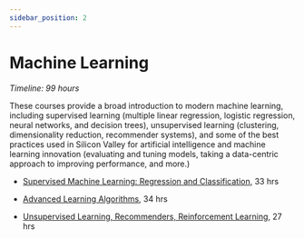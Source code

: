 ```yaml
---
sidebar_position: 2
---
```


# Machine Learning
*Timeline: 99 hours*

These courses provide a broad introduction to modern machine learning, including supervised learning (multiple linear regression, logistic regression, neural networks, and decision trees), unsupervised learning (clustering, dimensionality reduction, recommender systems), and some of the best practices used in Silicon Valley for artificial intelligence and machine learning innovation (evaluating and tuning models, taking a data-centric approach to improving performance, and more.)

- [Supervised Machine Learning: Regression and Classification](https://www.coursera.org/learn/machine-learning), 33 hrs

- [Advanced Learning Algorithms](https://www.coursera.org/learn/advanced-learning-algorithms), 34 hrs

- [Unsupervised Learning, Recommenders, Reinforcement Learning](https://www.coursera.org/learn/unsupervised-learning-recommenders-reinforcement-learning), 27 hrs